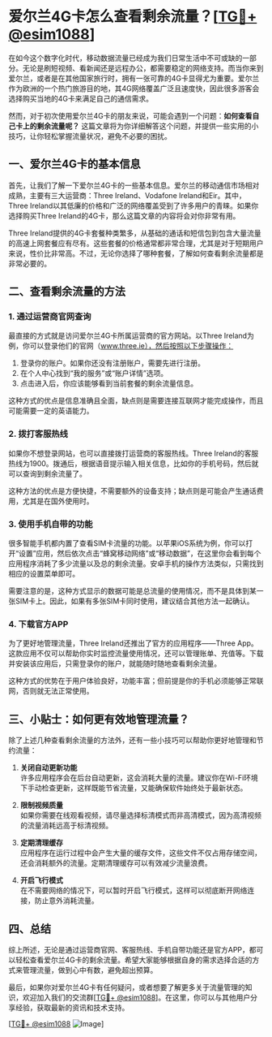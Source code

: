 # 爱尔兰4G卡怎么查看剩余流量？[[TG💪+ @esim1088](https://t.me/s/esim1088)]

在如今这个数字化时代，移动数据流量已经成为我们日常生活中不可或缺的一部分。无论是刷短视频、看新闻还是远程办公，都需要稳定的网络支持。而当你来到爱尔兰，或者是在其他国家旅行时，拥有一张可靠的4G卡显得尤为重要。爱尔兰作为欧洲的一个热门旅游目的地，其4G网络覆盖广泛且速度快，因此很多游客会选择购买当地的4G卡来满足自己的通信需求。

然而，对于初次使用爱尔兰4G卡的朋友来说，可能会遇到一个问题：**如何查看自己卡上的剩余流量呢？** 这篇文章将为你详细解答这个问题，并提供一些实用的小技巧，让你轻松掌握流量状况，避免不必要的困扰。

## 一、爱尔兰4G卡的基本信息

首先，让我们了解一下爱尔兰4G卡的一些基本信息。爱尔兰的移动通信市场相对成熟，主要有三大运营商：Three Ireland、Vodafone Ireland和Eir。其中，Three Ireland以其低廉的价格和广泛的网络覆盖受到了许多用户的青睐。如果你选择购买Three Ireland的4G卡，那么这篇文章的内容将会对你非常有用。

Three Ireland提供的4G卡套餐种类繁多，从基础的通话和短信包到包含大量流量的高速上网套餐应有尽有。这些套餐的价格通常都非常合理，尤其是对于短期用户来说，性价比非常高。不过，无论你选择了哪种套餐，了解如何查看剩余流量都是非常必要的。

## 二、查看剩余流量的方法

### 1. **通过运营商官网查询**

最直接的方式就是访问爱尔兰4G卡所属运营商的官方网站。以Three Ireland为例，你可以登录他们的官网（www.three.ie），然后按照以下步骤操作：

1. 登录你的账户。如果你还没有注册账户，需要先进行注册。
2. 在个人中心找到“我的服务”或“账户详情”选项。
3. 点击进入后，你应该能够看到当前套餐的剩余流量信息。

这种方式的优点是信息准确且全面，缺点则是需要连接互联网才能完成操作，而且可能需要一定的英语能力。

### 2. **拨打客服热线**

如果你不想登录网站，也可以直接拨打运营商的客服热线。Three Ireland的客服热线为1900。拨通后，根据语音提示输入相关信息，比如你的手机号码，然后就可以查询到剩余流量了。

这种方法的优点是方便快捷，不需要额外的设备支持；缺点则是可能会产生通话费用，尤其是在国外使用时。

### 3. **使用手机自带的功能**

很多智能手机都内置了查看SIM卡流量的功能。以苹果iOS系统为例，你可以打开“设置”应用，然后依次点击“蜂窝移动网络”或“移动数据”，在这里你会看到每个应用程序消耗了多少流量以及总的剩余流量。安卓手机的操作方法类似，只需找到相应的设置菜单即可。

需要注意的是，这种方式显示的数据可能是总流量的使用情况，而不是具体到某一张SIM卡上。因此，如果有多张SIM卡同时使用，建议结合其他方法一起确认。

### 4. **下载官方APP**

为了更好地管理流量，Three Ireland还推出了官方的应用程序——Three App。这款应用不仅可以帮助你实时监控流量使用情况，还可以管理账单、充值等。下载并安装该应用后，只需登录你的账户，就能随时随地查看剩余流量。

这种方式的优势在于用户体验良好，功能丰富；但前提是你的手机必须能够正常联网，否则就无法正常使用。

## 三、小贴士：如何更有效地管理流量？

除了上述几种查看剩余流量的方法外，还有一些小技巧可以帮助你更好地管理和节约流量：

1. **关闭自动更新功能**  
   许多应用程序会在后台自动更新，这会消耗大量的流量。建议你在Wi-Fi环境下手动检查更新，这样既能节省流量，又能确保软件始终处于最新状态。

2. **限制视频质量**  
   如果你需要在线观看视频，请尽量选择标清模式而非高清模式，因为高清视频的流量消耗远高于标清视频。

3. **定期清理缓存**  
   应用程序在运行过程中会产生大量的缓存文件，这些文件不仅占用存储空间，还会消耗额外的流量。定期清理缓存可以有效减少流量浪费。

4. **开启飞行模式**  
   在不需要网络的情况下，可以暂时开启飞行模式，这样可以彻底断开网络连接，防止意外消耗流量。

## 四、总结

综上所述，无论是通过运营商官网、客服热线、手机自带功能还是官方APP，都可以轻松查看爱尔兰4G卡的剩余流量。希望大家能够根据自身的需求选择合适的方式来管理流量，做到心中有数，避免超出预算。

最后，如果你对爱尔兰4G卡有任何疑问，或者想要了解更多关于流量管理的知识，欢迎加入我们的交流群[[TG💪+ @esim1088](https://t.me/s/esim1088)]。在这里，你可以与其他用户分享经验，获取最新的资讯和技术支持。

[[TG💪+ @esim1088](https://t.me/s/esim1088) ![Image](https://i.postimg.cc/4NQfJmqS/Snipaste-2025-05-13-00-14-12.png)]